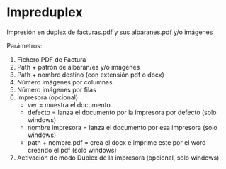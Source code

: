 
# Impreduplex

Impresión en duplex de facturas.pdf y sus albaranes.pdf y/o imágenes

Parámetros:
1. Fichero PDF de Factura
2. Path + patrón de albaran/es y/o imágenes
3. Path + nombre destino (con extensión pdf o docx)
4. Número imágenes por columnas
5. Número imágenes por filas
6. Impresora (opcional)
    * ver = muestra el documento
    * defecto = lanza el documento por la impresora por defecto (solo windows)
    * nombre impresora = lanza el documento por esa impresora (solo windows)
    * path + nombre.pdf = crea el docx e imprime este por el word creando el pdf (solo windows)
7. Activación de modo Duplex de la impresora (opcional, solo windows)

